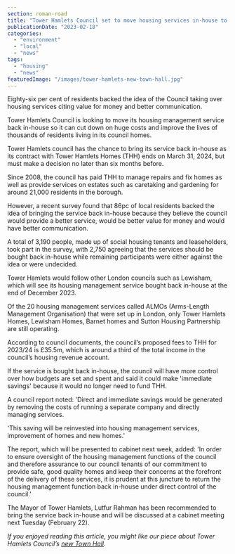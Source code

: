```yaml
---
section: roman-road
title: "Tower Hamlets Council set to move housing services in-house to cut costs"
publicationDate: "2023-02-18"
categories: 
  - "environment"
  - "local"
  - "news"
tags: 
  - "housing"
  - "news"
featuredImage: "/images/tower-hamlets-new-town-hall.jpg"
---
```


Eighty-six per cent of residents backed the idea of the Council taking over housing services citing value for money and better communication. 

Tower Hamlets Council is looking to move its housing management service back in-house so it can cut down on huge costs and improve the lives of thousands of residents living in its council homes.

Tower Hamlets council has the chance to bring its service back in-house as its contract with Tower Hamlets Homes (THH) ends on March 31, 2024, but must make a decision no later than six months before.

Since 2008, the council has paid THH to manage repairs and fix homes as well as provide services on estates such as caretaking and gardening for around 21,000 residents in the borough.

However, a recent survey found that 86pc of local residents backed the idea of bringing the service back in-house because they believe the council would provide a better service, would be better value for money and would have better communication.

A total of 3,190 people, made up of social housing tenants and leaseholders, took part in the survey, with 2,750 agreeing that the services should be bought back in-house while remaining participants were either against the idea or were undecided. 

Tower Hamlets would follow other London councils such as Lewisham, which will see its housing management service bought back in-house at the end of December 2023.

Of the 20 housing management services called ALMOs (Arms-Length Management Organisation) that were set up in London, only Tower Hamlets Homes, Lewisham Homes, Barnet homes and Sutton Housing Partnership are still operating.

According to council documents, the council’s proposed fees to THH for 2023/24 is £35.5m, which is around a third of the total income in the council’s housing revenue account.

If the service is bought back in-house, the council will have more control over how budgets are set and spent and said it could make 'immediate savings' because it would no longer need to fund THH.

A council report noted: 'Direct and immediate savings would be generated by removing the costs of running a separate company and directly managing services.

'This saving will be reinvested into housing management services, improvement of homes and new homes.'

The report, which will be presented to cabinet next week, added: 'In order to ensure oversight of the housing management functions of the council and therefore assurance to our council tenants of our commitment to provide safe, good quality homes and keep their concerns at the forefront of the delivery of these services, it is prudent at this juncture to return the housing management function back in-house under direct control of the council.'

The Mayor of Tower Hamlets, Lutfur Rahman has been recommended to bring the service back in-house and will be discussed at a cabinet meeting next Tuesday (February 22).

_If you enjoyed reading this article, you might like our piece about Tower Hamlets Council’s_ [_new Town Hall_](https://romanroadlondon.com/tower-hamlets-town-hall-moves-whitechapel-former-royal-london-hospital/)_._ 

